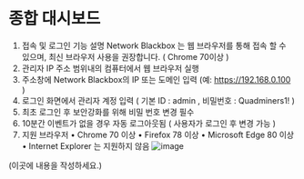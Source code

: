 # 종합 대시보드
1.	접속 및 로그인
기능 설명
Network Blackbox 는 웹 브라우저를 통해 접속 할 수 있으며, 최신 브라우저 사용을 권장합니다. ( Chrome 70이상 )
1. 관리자 IP 주소 범위내의 컴퓨터에서 웹 브라우저 실행  
2. 주소창에 Network Blackbox의 IP 또는 도메인 입력 (예:  https://192.168.0.100 )
3. 로그인 화면에서 관리자 계정 입력 ( 기본 ID : admin , 비밀번호 : Quadminers1! ) 
4. 최초 로그인 후 보안강화를 위해 비밀 번호 변경 필수
5. 10분간 이벤트가 없을 경우 자동 로그아웃됨  ( 사용자가 로그인 후 변경 가능 )
6.  지원 브라우저
•	Chrome 70 이상
•	Firefox 78 이상
•	Microsoft Edge 80 이상
•	Internet Explorer 는 지원하지 않음
![image](https://github.com/user-attachments/assets/46a80fda-6264-44d0-acb0-b88dc737af1d)

(이곳에 내용을 작성하세요.)

